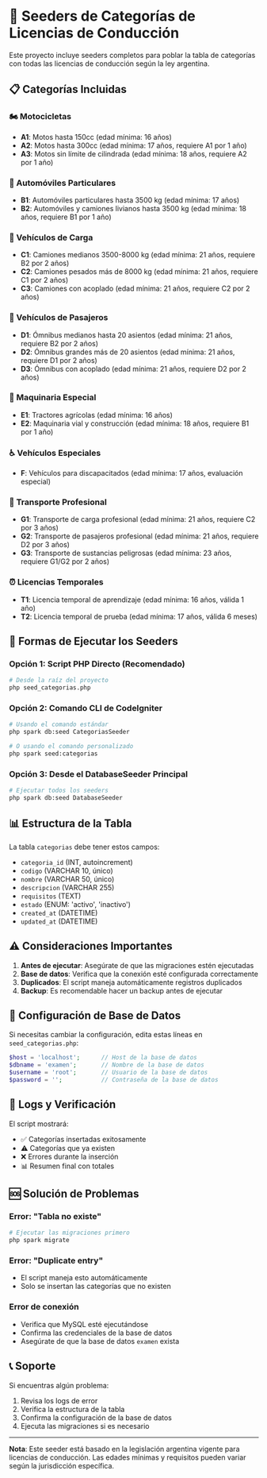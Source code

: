 # 🌱 Seeders de Categorías de Licencias de Conducción

Este proyecto incluye seeders completos para poblar la tabla de categorías con todas las licencias de conducción según la ley argentina.

## 📋 Categorías Incluidas

### 🏍️ Motocicletas
- **A1**: Motos hasta 150cc (edad mínima: 16 años)
- **A2**: Motos hasta 300cc (edad mínima: 17 años, requiere A1 por 1 año)
- **A3**: Motos sin límite de cilindrada (edad mínima: 18 años, requiere A2 por 1 año)

### 🚗 Automóviles Particulares
- **B1**: Automóviles particulares hasta 3500 kg (edad mínima: 17 años)
- **B2**: Automóviles y camiones livianos hasta 3500 kg (edad mínima: 18 años, requiere B1 por 1 año)

### 🚛 Vehículos de Carga
- **C1**: Camiones medianos 3500-8000 kg (edad mínima: 21 años, requiere B2 por 2 años)
- **C2**: Camiones pesados más de 8000 kg (edad mínima: 21 años, requiere C1 por 2 años)
- **C3**: Camiones con acoplado (edad mínima: 21 años, requiere C2 por 2 años)

### 🚌 Vehículos de Pasajeros
- **D1**: Ómnibus medianos hasta 20 asientos (edad mínima: 21 años, requiere B2 por 2 años)
- **D2**: Ómnibus grandes más de 20 asientos (edad mínima: 21 años, requiere D1 por 2 años)
- **D3**: Ómnibus con acoplado (edad mínima: 21 años, requiere D2 por 2 años)

### 🚜 Maquinaria Especial
- **E1**: Tractores agrícolas (edad mínima: 16 años)
- **E2**: Maquinaria vial y construcción (edad mínima: 18 años, requiere B1 por 1 año)

### ♿ Vehículos Especiales
- **F**: Vehículos para discapacitados (edad mínima: 17 años, evaluación especial)

### 🚛 Transporte Profesional
- **G1**: Transporte de carga profesional (edad mínima: 21 años, requiere C2 por 3 años)
- **G2**: Transporte de pasajeros profesional (edad mínima: 21 años, requiere D2 por 3 años)
- **G3**: Transporte de sustancias peligrosas (edad mínima: 23 años, requiere G1/G2 por 2 años)

### ⏰ Licencias Temporales
- **T1**: Licencia temporal de aprendizaje (edad mínima: 16 años, válida 1 año)
- **T2**: Licencia temporal de prueba (edad mínima: 17 años, válida 6 meses)

## 🚀 Formas de Ejecutar los Seeders

### Opción 1: Script PHP Directo (Recomendado)
```bash
# Desde la raíz del proyecto
php seed_categorias.php
```

### Opción 2: Comando CLI de CodeIgniter
```bash
# Usando el comando estándar
php spark db:seed CategoriasSeeder

# O usando el comando personalizado
php spark seed:categorias
```

### Opción 3: Desde el DatabaseSeeder Principal
```bash
# Ejecutar todos los seeders
php spark db:seed DatabaseSeeder
```

## 📊 Estructura de la Tabla

La tabla `categorias` debe tener estos campos:
- `categoria_id` (INT, autoincrement)
- `codigo` (VARCHAR 10, único)
- `nombre` (VARCHAR 50, único)
- `descripcion` (VARCHAR 255)
- `requisitos` (TEXT)
- `estado` (ENUM: 'activo', 'inactivo')
- `created_at` (DATETIME)
- `updated_at` (DATETIME)

## ⚠️ Consideraciones Importantes

1. **Antes de ejecutar**: Asegúrate de que las migraciones estén ejecutadas
2. **Base de datos**: Verifica que la conexión esté configurada correctamente
3. **Duplicados**: El script maneja automáticamente registros duplicados
4. **Backup**: Es recomendable hacer un backup antes de ejecutar

## 🔧 Configuración de Base de Datos

Si necesitas cambiar la configuración, edita estas líneas en `seed_categorias.php`:

```php
$host = 'localhost';      // Host de la base de datos
$dbname = 'examen';       // Nombre de la base de datos
$username = 'root';       // Usuario de la base de datos
$password = '';           // Contraseña de la base de datos
```

## 📝 Logs y Verificación

El script mostrará:
- ✅ Categorías insertadas exitosamente
- ⚠️ Categorías que ya existen
- ❌ Errores durante la inserción
- 📊 Resumen final con totales

## 🆘 Solución de Problemas

### Error: "Tabla no existe"
```bash
# Ejecutar las migraciones primero
php spark migrate
```

### Error: "Duplicate entry"
- El script maneja esto automáticamente
- Solo se insertan las categorías que no existen

### Error de conexión
- Verifica que MySQL esté ejecutándose
- Confirma las credenciales de la base de datos
- Asegúrate de que la base de datos `examen` exista

## 📞 Soporte

Si encuentras algún problema:
1. Revisa los logs de error
2. Verifica la estructura de la tabla
3. Confirma la configuración de la base de datos
4. Ejecuta las migraciones si es necesario

---

**Nota**: Este seeder está basado en la legislación argentina vigente para licencias de conducción. Las edades mínimas y requisitos pueden variar según la jurisdicción específica.
